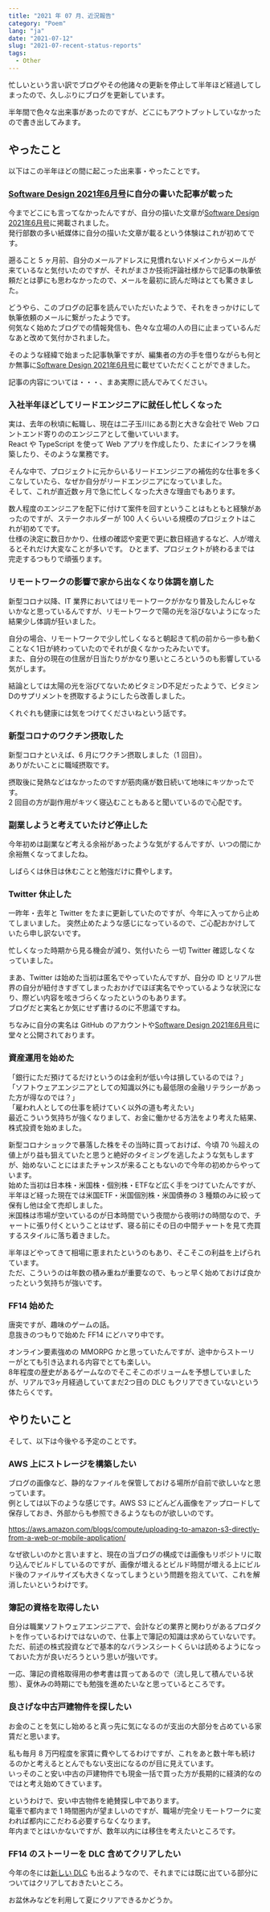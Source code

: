 ```yaml
---
title: "2021 年 07 月、近況報告"
category: "Poem"
lang: "ja"
date: "2021-07-12"
slug: "2021-07-recent-status-reports"
tags:
  - Other
---
```


忙しいという言い訳でブログやその他諸々の更新を停止して半年ほど経過してしまったので、久しぶりにブログを更新しています。

半年間で色々な出来事があったのですが、どこにもアウトプットしていなかったので書き出してみます。

## やったこと

以下はこの半年ほどの間に起こった出来事・やったことです。

### [Software Design 2021年6月号](https://gihyo.jp/magazine/SD/archive/2021/202106)に自分の書いた記事が載った

今までどこにも言ってなかったんですが、自分の描いた文章が[Software Design 2021年6月号](https://gihyo.jp/magazine/SD/archive/2021/202106)に掲載されました。  
発行部数の多い紙媒体に自分の描いた文章が載るという体験はこれが初めてです。

遡ること 5 ヶ月前、自分のメールアドレスに見慣れないドメインからメールが来ているなと気付いたのですが、それがまさか技術評論社様からで記事の執筆依頼だとは夢にも思わなかったので、メールを最初に読んだ時はとても驚きました。

どうやら、このブログの記事を読んでいただいたようで、それをきっかけにして執筆依頼のメールに繋がったようです。  
何気なく始めたブログでの情報発信も、色々な立場の人の目に止まっているんだなあと改めて気付かされました。

そのような経緯で始まった記事執筆ですが、編集者の方の手を借りながらも何とか無事に[Software Design 2021年6月号](https://gihyo.jp/magazine/SD/archive/2021/202106)に載せていただくことができました。

記事の内容については・・・、まあ実際に読んでみてください。

### 入社半年ほどしてリードエンジニアに就任し忙しくなった

実は、去年の秋頃に転職し、現在は二子玉川にある割と大きな会社で Web フロントエンド寄りののエンジニアとして働いていいます。  
React や TypeScript を使って Web アプリを作成したり、たまにインフラを構築したり、そのような業務です。

そんな中で、プロジェクトに元からいるリードエンジニアの補佐的な仕事を多くこなしていたら、なぜか自分がリードエンジニアになっていました。  
そして、これが直近数ヶ月で急に忙しくなった大きな理由でもあります。

数人程度のエンジニアを配下に付けて案件を回すということはもともと経験があったのですが、ステークホルダーが 100 人くらいいる規模のプロジェクトはこれが初めてです。  
仕様の決定に数日かかり、仕様の確認や変更で更に数日経過するなど、人が増えるとそれだけ大変なことが多いです。
ひとまず、プロジェクトが終わるまでは完走するつもりで頑張ります。

### リモートワークの影響で家から出なくなり体調を崩した

新型コロナ以降、IT 業界においてはリモートワークがかなり普及したんじゃないかなと思っているんですが、リモートワークで陽の光を浴びないようになった結果少し体調が狂いました。

自分の場合、リモートワークで少し忙しくなると朝起きて机の前から一歩も動くことなく1日が終わっていたのでそれが良くなかったみたいです。  
また、自分の現在の住居が日当たりがかなり悪いところというのも影響している気がします。

結論としては太陽の光を浴びてないためビタミンD不足だったようで、ビタミンDのサプリメントを摂取するようにしたら改善しました。

くれぐれも健康には気をつけてくださいねという話です。

### 新型コロナのワクチン摂取した

新型コロナといえば、6 月にワクチン摂取しました（1 回目）。  
ありがたいことに職域摂取です。

摂取後に発熱などはなかったのですが筋肉痛が数日続いて地味にキツかったです。  
2 回目の方が副作用がキツく寝込むこともあると聞いているので心配です。

### 副業しようと考えていたけど停止した

今年初めは副業など考える余裕があったような気がするんですが、いつの間にか余裕無くなってましたね。

しばらくは休日は休むことと勉強だけに費やします。

### Twitter 休止した

一昨年・去年と Twitter をたまに更新していたのですが、今年に入ってから止めてしまいました。
突然止めたような感じになっているので、ご心配おかけしていたら申し訳ないです。

忙しくなった時期から見る機会が減り、気付いたら 一切 Twitter 確認しなくなっていました。

まあ、Twitter は始めた当初は匿名でやっていたんですが、自分の ID とリアル世界の自分が紐付きすぎてしまったおかげでほぼ実名でやっているような状況になり、際どい内容を呟きづらくなったというのもあります。  
ブログだと実名とか気にせず書けるのに不思議ですね。

ちなみに自分の実名は GitHub のアカウントや[Software Design 2021年6月号](https://gihyo.jp/magazine/SD/archive/2021/202106)に堂々と公開されております。

### 資産運用を始めた

「銀行にただ預けてるだけというのは金利が低い今は損しているのでは？」  
「ソフトウェアエンジニアとしての知識以外にも最低限の金融リテラシーがあった方が得なのでは？」  
「雇われ人としての仕事を続けていく以外の道も考えたい」  
最近こういう気持ちが強くなりまして、お金に働かせる方法をより考えた結果、株式投資を始めました。

新型コロナショックで暴落した株をその当時に買っておけば、今頃 70 ％超えの値上がり益も狙えていたと思うと絶好のタイミングを逃したような気もしますが、始めないことにはまたチャンスが来ることもないので今年の初めからやっています。  
始めた当初は日本株・米国株・個別株・ETFなど広く手をつけていたんですが、半年ほど経った現在では米国ETF・米国個別株・米国債券の 3 種類のみに絞って保有し他は全て売却しました。  
米国株は市場が空いているのが日本時間でいう夜間から夜明けの時間なので、チャートに張り付くということはせず、寝る前にその日の中間チャートを見て売買するスタイルに落ち着きました。

半年ほどやってきて相場に恵まれたというのもあり、そこそこの利益を上げられています。  
ただ、こういうのは年数の積み重ねが重要なので、もっと早く始めておけば良かったという気持ちが強いです。

### FF14 始めた

唐突ですが、趣味のゲームの話。  
息抜きのつもりで始めた FF14 にどハマり中です。

オンライン要素強めの MMORPG かと思っていたんですが、途中からストーリーがとても引き込まれる内容でとても楽しい。  
8年程度の歴史があるゲームなのでそこそこのボリュームを予想していましたが、リアルで3ヶ月経過していてまだ2つ目の DLC もクリアできていないという体たらくです。

## やりたいこと

そして、以下は今後やる予定のことです。

### AWS 上にストレージを構築したい

ブログの画像など、静的なファイルを保管しておける場所が自前で欲しいなと思っています。  
例としては以下のような感じです。AWS S3 にどんどん画像をアップロードして保存しておき、外部からも参照できるようなものが欲しいのです。

https://aws.amazon.com/blogs/compute/uploading-to-amazon-s3-directly-from-a-web-or-mobile-application/

なぜ欲しいのかと言いますと、現在の当ブログの構成では画像もリポジトリに取り込んでビルドしているのですが、画像が増えるとビルド時間が増える上にビルド後のファイルサイズも大きくなってしまうという問題を抱えていて、これを解消したいというわけです。

### 簿記の資格を取得したい

自分は職業ソフトウェアエンジニアで、会計などの業界と関わりがあるプロダクトを作っているわけではないので、仕事上で簿記の知識は求めらていないです。  
ただ、前述の株式投資などで基本的なバランスシートくらいは読めるようになっておいた方が良いだろうという思いが強いです。

一応、簿記の資格取得用の参考書は買ってあるので（流し見して積んでいる状態）、夏休みの時期にでも勉強を進めたいなと思っているところです。

### 良さげな中古戸建物件を探したい

お金のことを気にし始めると真っ先に気になるのが支出の大部分を占めている家賃だと思います。

私も毎月 8 万円程度を家賃に費やしてるわけですが、これをあと数十年も続けるのかと考えるととんでもない支出になるのが目に見えています。  
いっそのこと安い中古の戸建物件でも現金一括で買った方が長期的に経済的なのではと考え始めてきています。

というわけで、安い中古物件を絶賛探し中であります。  
電車で都内まで 1 時間圏内が望ましいのですが、職場が完全リモートワークに変われば都内にこだわる必要すらなくなります。  
年内までとはいかないですが、数年以内には移住を考えたいところです。

### FF14 のストーリーを DLC 含めてクリアしたい

今年の冬には[新しい DLC](https://jp.finalfantasyxiv.com/endwalker/) も出るようなので、それまでには既に出ている部分についてはクリアしておきたいところ。

お盆休みなどを利用して夏にクリアできるかどうか。
